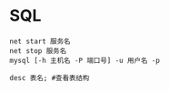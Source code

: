# SQL

```
net start 服务名
net stop 服务名
mysql [-h 主机名 -P 端口号] -u 用户名 -p
```

```mysql
desc 表名; #查看表结构
```



